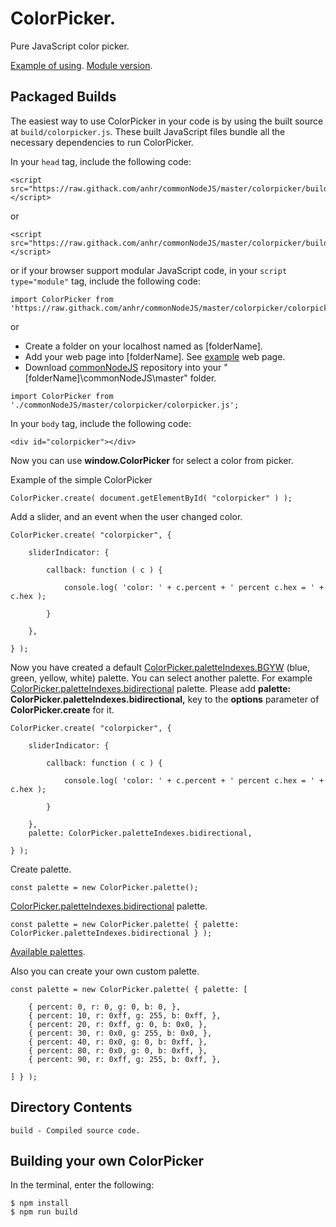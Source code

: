 # ColorPicker.

Pure JavaScript color picker.

[Example of using](../Example/index.html).
[Module version](../Example/modular.html).

## Packaged Builds
The easiest way to use ColorPicker in your code is by using the built source at `build/colorpicker.js`.
These built JavaScript files bundle all the necessary dependencies to run ColorPicker.

In your `head` tag, include the following code:
```
<script src="https://raw.githack.com/anhr/commonNodeJS/master/colorpicker/build/colorpicker.js"></script>
```
or
```
<script src="https://raw.githack.com/anhr/commonNodeJS/master/colorpicker/build/colorpicker.min.js"></script>
```
or if your browser support modular JavaScript code, in your `script type="module"` tag, include the following code:
```
import ColorPicker from 'https://raw.githack.com/anhr/commonNodeJS/master/colorpicker/colorpicker.js';
```
or

* Create a folder on your localhost named as [folderName].
* Add your web page into [folderName]. See [example](https://raw.githack.com/anhr/commonNodeJS/master/colorpicker/Example/modular.html) web page.
* Download [commonNodeJS](https://github.com/anhr/commonNodeJS) repository into your "[folderName]\commonNodeJS\master" folder.
```
import ColorPicker from './commonNodeJS/master/colorpicker/colorpicker.js';
```

In your `body` tag, include the following code:
```
<div id="colorpicker"></div>
```

Now you can use <b>window.ColorPicker</b> for select a color from picker.

Example of the simple ColorPicker
```
ColorPicker.create( document.getElementById( "colorpicker" ) );
```
Add a slider, and an event when the user changed color.
```
ColorPicker.create( "colorpicker", {

	sliderIndicator: {

		callback: function ( c ) {

			console.log( 'color: ' + c.percent + ' percent c.hex = ' + c.hex );

		}

	},

} );
```
Now you have created a default [ColorPicker.paletteIndexes.BGYW](../Example/index.html#BGYW) (blue, green, yellow, white) palette.
You can select another palette. For example [ColorPicker.paletteIndexes.bidirectional](../Example/index.html#Bidirectional) palette.
Please add <b>palette: ColorPicker.paletteIndexes.bidirectional,</b> key to the <b>options</b> parameter of <b>ColorPicker.create</b> for it.
```
ColorPicker.create( "colorpicker", {

	sliderIndicator: {

		callback: function ( c ) {

			console.log( 'color: ' + c.percent + ' percent c.hex = ' + c.hex );

		}

	},
	palette: ColorPicker.paletteIndexes.bidirectional,

} );
```
Create palette.
```
const palette = new ColorPicker.palette();
```
[ColorPicker.paletteIndexes.bidirectional](../Example/index.html#Bidirectional") palette.
```
const palette = new ColorPicker.palette( { palette: ColorPicker.paletteIndexes.bidirectional } );
```
[Available palettes](../jsdoc/module-ColorPicker-ColorPicker.html#paletteIndexes).

Also you can create your own custom palette.
```
const palette = new ColorPicker.palette( { palette: [

	{ percent: 0, r: 0, g: 0, b: 0, },
	{ percent: 10, r: 0xff, g: 255, b: 0xff, },
	{ percent: 20, r: 0xff, g: 0, b: 0x0, },
	{ percent: 30, r: 0x0, g: 255, b: 0x0, },
	{ percent: 40, r: 0x0, g: 0, b: 0xff, },
	{ percent: 80, r: 0x0, g: 0, b: 0xff, },
	{ percent: 90, r: 0xff, g: 255, b: 0xff, },

] } );
```
## Directory Contents

```
build - Compiled source code.
```

## Building your own ColorPicker

In the terminal, enter the following:

```
$ npm install
$ npm run build
```

